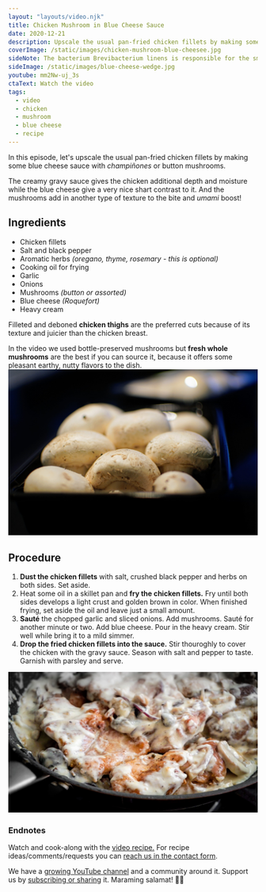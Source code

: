 ```yaml
---
layout: "layouts/video.njk"
title: Chicken Mushroom in Blue Cheese Sauce
date: 2020-12-21
description: Upscale the usual pan-fried chicken fillets by making some blue cheese sauce.
coverImage: /static/images/chicken-mushroom-blue-cheesee.jpg
sideNote: The bacterium Brevibacterium linens is responsible for the smell of many blue cheeses, as well as foot odour and other human body odors. [via Wikipedia]
sideImage: /static/images/blue-cheese-wedge.jpg
youtube: mm2Nw-uj_3s
ctaText: Watch the video
tags:
  - video
  - chicken
  - mushroom
  - blue cheese
  - recipe
---
```


In this episode, let's upscale the usual pan-fried chicken fillets by making some blue cheese sauce with *champiñones* or button mushrooms.

The creamy gravy sauce gives the chicken additional depth and moisture while the blue cheese give a very nice shart contrast to it. And the mushrooms add in another type of texture to the bite and *umami* boost!

## Ingredients
- Chicken fillets
- Salt and black pepper
- Aromatic herbs *(oregano, thyme, rosemary - this is optional)*
- Cooking oil for frying
- Garlic
- Onions
- Mushrooms *(button or assorted)*
- Blue cheese *(Roquefort)*
- Heavy cream

Filleted and deboned **chicken thighs** are the preferred cuts because of its texture and juicier than the chicken breast.

In the video we used bottle-preserved mushrooms but **fresh whole mushrooms** are the best if you can source it, because it offers some pleasant earthy, nutty flavors to the dish.
![Button mushrooms in a tray](/static/images/button-mushrooms-tray.jpg)

## Procedure
1. **Dust the chicken fillets** with salt, crushed black pepper and herbs on both sides. Set aside.
2. Heat some oil in a skillet pan and **fry the chicken fillets.** Fry until both sides develops a light crust and golden brown in color. When finished frying, set aside the oil and leave just a small amount.
3. **Sauté** the chopped garlic and sliced onions. Add mushrooms. Sauté for another minute or two. Add blue cheese. Pour in the heavy cream. Stir well while bring it to a mild simmer.
4. **Drop the fried chicken fillets into the sauce.** Stir thouroghly to cover the chicken with the gravy sauce. Season with salt and pepper to taste. Garnish with parsley and serve.

![Chicken and Mushroom in Blue Cheese Gravy Sauce](/static/images/chicken-mushroom-blue-cheesee.jpg)

### Endnotes
Watch and cook-along with the [video recipe.](https://youtu.be/mm2Nw-uj_3s)
For recipe ideas/comments/requests you can [reach us in the contact form](http://localhost:8080/about/#contact-us).

We have a [growing YouTube channel](https://www.youtube.com/user/ulampinoy) and a community around it. Support us by [subscribing or sharing](https://www.youtube.com/user/ulampinoy) it. Maraming salamat! 🙏🏼
